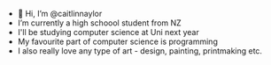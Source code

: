 - 👋 Hi, I’m @caitlinnaylor
- I’m currently a high schoool student from NZ
- I'll be studying computer science at Uni next year 
- My favourite part of computer science is programming 
- I also really love any type of art - design, painting, printmaking etc. 

<!---
caitlinnaylor/caitlinnaylor is a ✨ special ✨ repository because its `README.md` (this file) appears on your GitHub profile.
You can click the Preview link to take a look at your changes.
--->
